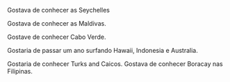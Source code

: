 Gostava de conhecer as Seychelles

Gostava de conhecer as Maldivas.

Gostave de conhecer Cabo Verde.

Gostaria de passar um ano surfando Hawaii, Indonesia e Australia.

Gostaria de conhecer Turks and Caicos.
Gostava de conhecer Boracay nas Filipinas. 